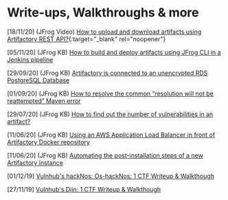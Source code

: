 # Write-ups, Walkthroughs & more

[18/11/20] (JFrog Video) [How to upload and download artifacts using Artifactory REST API?](https://www.youtube.com/watch?v=peSN5YroC8M&ab_channel=JFrog){:target="_blank" rel="noopener"}

[05/11/20] (JFrog KB) [How to build and deploy artifacts using JFrog CLI in a Jenkins pipeline
](https://jfrog.com/knowledge-base/how-to-build-and-deploy-artifacts-using-jfrog-cli-in-a-jenkins-pipeline/)

[29/09/20] (JFrog KB) [Artifactory is connected to an unencrypted RDS PostgreSQL Database](https://jfrog.com/knowledge-base/artifactory-is-connected-to-an-unencrypted-rds-postgresql-database/)

[01/09/20] (JFrog KB) [How to resolve the common “resolution will not be reattempted” Maven error
](https://jfrog.com/knowledge-base/how-to-resolve-the-common-resolution-will-not-be-reattempted-maven-error/)

[29/07/20] (JFrog KB) [How to find out the number of vulnerabilities in an artifact?](https://jfrog.com/knowledge-base/how-to-find-out-the-number-of-vulnerabilities-in-an-artifact/)

[11/06/20] (JFrog KB) [Using an AWS Application Load Balancer in front of Artifactory Docker repository](https://jfrog.com/knowledge-base/using-an-ec2-load-balancer-in-front-of-artifactory-docker-repository/)

[11/06/20] (JFrog KB) [Automating the post-installation steps of a new Artifactory instance](https://jfrog.com/knowledge-base/automating-the-post-installation-steps-of-a-new-artifactory-instance/)

[01/12/19] [Vulnhub's hackNos: Os-hackNos: 1 CTF Writeup & Walkthough](2019-12-01_Vulnhub_Os-hackNos-1.md)  

[27/11/19] [Vulnhub's Djin: 1 CTF Writeup & Walkthough](2019-11-27_Vulnhub_Djin1.md)
